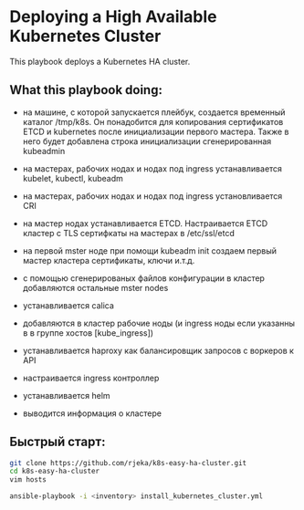 # Deploying a High Available Kubernetes Cluster


This playbook deploys a Kubernetes HA cluster.

## What this playbook doing:
- на машине, с которой запускается плейбук, создается временный каталог /tmp/k8s. Он понадобится для копирования сертификатов ETCD 
и kubernetes после инициализации первого мастера. Также в него будет добавлена строка инициализации сгенерированная kubeadmin

- на мастерах, рабочих нодах и нодах под ingress устанавливается kubelet, kubectl, kubeadm
- на мастерах, рабочих нодах и нодах под ingress установливается CRI
- на мастер нодах устанавливается ETCD. Настраивается ETCD кластер c TLS сертифкаты на мастерах в  /etc/ssl/etcd
- на первой mster ноде при помощи kubeadm init создаем первый мастер кластера сертификаты, ключи и.т.д.
- с помощью сгенерированых файлов конфигурации в кластер добавляются остальные mster nodes
- устанавливается calica
- добавляются в кластер рабочие ноды (и ingress  ноды если указанны в в группе хостов [kube_ingress])
- устанавливается haproxy как балансировщик запросов с воркеров к API
- настраивается ingress контроллер
- устанавливается helm
- выводится информация о кластере


## Быстрый старт:

```bash
git clone https://github.com/rjeka/k8s-easy-ha-cluster.git
cd k8s-easy-ha-cluster
vim hosts
```

```bash
ansible-playbook -i <inventory> install_kubernetes_cluster.yml
```



